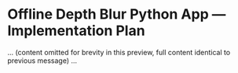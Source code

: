 # Offline Depth Blur Python App — Implementation Plan

... (content omitted for brevity in this preview, full content identical to previous message) ...
